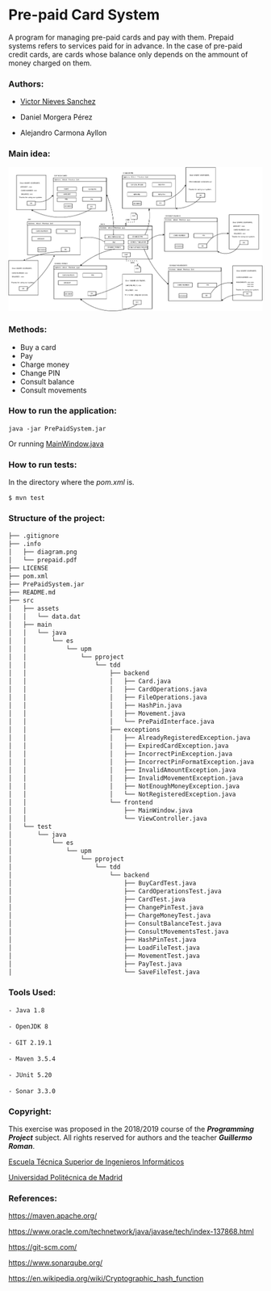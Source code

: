 # Pre-paid Card System
A program for managing pre-paid cards and pay with them.
Prepaid systems refers to services paid for in advance. In the case of pre-paid credit cards, are cards whose balance only depends on the ammount of money charged on them. 

### Authors:
- [Victor Nieves Sanchez](https://twitter.com/VictorNS69)

- Daniel Morgera Pérez

- Alejandro Carmona Ayllon

### Main idea:
![diagram.png](/.info/diagram.png)


### Methods:
- Buy a card 
- Pay
- Charge money
- Change PIN
- Consult balance
- Consult movements

### How to run the application:
```
java -jar PrePaidSystem.jar
```
Or running [MainWindow.java](/src/main/java/es/upm/pproject/tdd/frontend/MainWindow.java)

### How to run tests:
In the directory where the _pom.xml_ is.

```
$ mvn test
```

### Structure of the project:
```
├── .gitignore
├── .info
│   ├── diagram.png
│   └── prepaid.pdf
├── LICENSE
├── pom.xml
├── PrePaidSystem.jar
├── README.md
├── src
│   ├── assets
│   │   └── data.dat
│   ├── main
│   │   └── java
│   │       └── es
│   │           └── upm
│   │               └── pproject
│   │                   └── tdd
│   │                       ├── backend
│   │                       │   ├── Card.java
│   │                       │   ├── CardOperations.java
│   │                       │   ├── FileOperations.java
│   │                       │   ├── HashPin.java
│   │                       │   ├── Movement.java
│   │                       │   └── PrePaidInterface.java
│   │                       ├── exceptions
│   │                       │   ├── AlreadyRegisteredException.java
│   │                       │   ├── ExpiredCardException.java
│   │                       │   ├── IncorrectPinException.java
│   │                       │   ├── IncorrectPinFormatException.java
│   │                       │   ├── InvalidAmountException.java
│   │                       │   ├── InvalidMovementException.java
│   │                       │   ├── NotEnoughMoneyException.java
│   │                       │   └── NotRegisteredException.java
│   │                       └── frontend
│   │                           ├── MainWindow.java
│   │                           └── ViewController.java
│   └── test
│       └── java
│           └── es
│               └── upm
│                   └── pproject
│                       └── tdd
│                           └── backend
│                               ├── BuyCardTest.java
│                               ├── CardOperationsTest.java
│                               ├── CardTest.java
│                               ├── ChangePinTest.java
│                               ├── ChargeMoneyTest.java
│                               ├── ConsultBalanceTest.java
│                               ├── ConsultMovementsTest.java
│                               ├── HashPinTest.java
│                               ├── LoadFileTest.java
│                               ├── MovementTest.java
│                               ├── PayTest.java
│                               └── SaveFileTest.java

```
### Tools Used:
```
- Java 1.8

- OpenJDK 8

- GIT 2.19.1

- Maven 3.5.4

- JUnit 5.20

- Sonar 3.3.0
```

### Copyright:
This exercise was proposed in the 2018/2019 course of the **_Programming Project_** subject. All rights reserved for authors and the teacher **_Guillermo Roman_**.

[Escuela Técnica Superior de Ingenieros Informáticos](http://www.etsiinf.upm.es/)

[Universidad Politécnica de Madrid](http://www.upm.es/)

### References:
<https://maven.apache.org/>

<https://www.oracle.com/technetwork/java/javase/tech/index-137868.html>

<https://git-scm.com/>

<https://www.sonarqube.org/>

<https://en.wikipedia.org/wiki/Cryptographic_hash_function>
